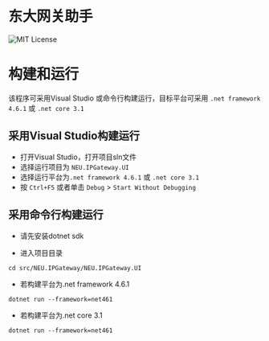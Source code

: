 # 东大网关助手

![MIT License](https://img.shields.io/badge/license-MIT-green.svg)

# 构建和运行

该程序可采用Visual Studio 或命令行构建运行，目标平台可采用 `.net framework 4.6.1` 或 `.net core 3.1 `

## 采用Visual Studio构建运行

- 打开Visual Studio，打开项目sln文件
- 选择运行项目为 `NEU.IPGateway.UI`
- 选择运行平台为`.net framework 4.6.1` 或 `.net core 3.1`
- 按 `Ctrl+F5` 或者单击 `Debug` > `Start Without Debugging`

## 采用命令行构建运行

- 请先安装dotnet sdk

- 进入项目目录

```
cd src/NEU.IPGateway/NEU.IPGateway.UI
```

- 若构建平台为.net framework 4.6.1

```
dotnet run --framework=net461
```

- 若构建平台为.net core 3.1

```
dotnet run --framework=net461
```

